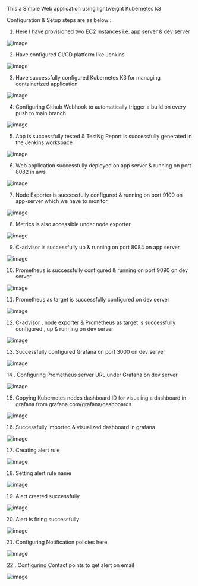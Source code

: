 This a Simple Web application using lightweight Kubernetes k3

Configuration & Setup steps are as below : 
1. Here I have provisioned two EC2 Instances i.e. app server & dev server
   
![image](https://github.com/rahulk8/BipolarFactoryAssignment/assets/37226415/12696526-ccef-4cea-851a-b498052a74a9)

2. Have configured CI/CD platform like Jenkins
   
![image](https://github.com/rahulk8/BipolarFactoryAssignment/assets/37226415/1eaea1a7-41b9-45bb-9652-2bf550ab3b86)

3. Have successfully configured Kubernetes K3 for managing containerized application

![image](https://github.com/rahulk8/BipolarFactoryAssignment/assets/37226415/db9b3de9-69f6-4079-880f-15a1b2195540)

4. Configuring Github Webhook to automatically trigger a build on every push to main branch

![image](https://github.com/rahulk8/BipolarFactoryAssignment/assets/37226415/9840564b-cf45-4311-b3cd-96c709e9bfb4)

5. App is successfully tested & TestNg Report is successfully generated in the Jenkins workspace


![image](https://github.com/rahulk8/BipolarFactoryAssignment/assets/37226415/ade3a154-b24b-43d5-be22-595f1235f418)

6. Web application successfully deployed on app server & running on port 8082 in aws

![image](https://github.com/rahulk8/BipolarFactoryAssignment/assets/37226415/d06391f2-330d-44b7-b987-d754aee12a12)

7. Node Exporter is successfully configured & running on port 9100 on app-server which we have to monitor

![image](https://github.com/rahulk8/BipolarFactoryAssignment/assets/37226415/0940494a-a7db-45f9-9990-1a68177a1ee2)

8. Metrics is also accessible under node exporter

![image](https://github.com/rahulk8/BipolarFactoryAssignment/assets/37226415/023b3aed-ba35-4cbd-9b56-6119496744e4)

9. C-advisor is successfully up & running on port 8084 on app server

![image](https://github.com/rahulk8/BipolarFactoryAssignment/assets/37226415/7a049032-83b7-4d79-932d-0c7db55741d5)

10. Prometheus is successfully configured & running on port 9090 on dev server

![image](https://github.com/rahulk8/BipolarFactoryAssignment/assets/37226415/01b20c42-1055-4ccf-8f39-f28ab595721a)

11. Prometheus as target is successfully configured on dev server

![image](https://github.com/rahulk8/BipolarFactoryAssignment/assets/37226415/a9f98e90-a2a9-4704-9b41-ee9290338508)

12. C-advisor , node exporter & Prometheus as target is successfully configured , up &  running  on dev server

![image](https://github.com/rahulk8/BipolarFactoryAssignment/assets/37226415/2d7293af-4fac-4b03-981c-30174749bfe5)

13. Successfully configured Grafana on port 3000 on dev server 

![image](https://github.com/rahulk8/BipolarFactoryAssignment/assets/37226415/0773f639-637a-424a-a2b2-b8c565085e44)

14 . Configuring Prometheus server URL under Grafana on dev server

![image](https://github.com/rahulk8/BipolarFactoryAssignment/assets/37226415/eeba31eb-8755-4212-826f-d3dc7ff8b1ad)


15. Copying Kubernetes nodes dashboard ID for visualing a dashboard in grafana from grafana.com/grafana/dashboards

![image](https://github.com/rahulk8/BipolarFactoryAssignment/assets/37226415/96601b7a-d6d6-4f23-a1aa-9c6472d54e00)

16. Successfully imported & visualized dashboard in grafana

![image](https://github.com/rahulk8/BipolarFactoryAssignment/assets/37226415/7a05dabe-8bbf-4d30-932d-c4252b691c08)

17. Creating alert rule

![image](https://github.com/rahulk8/BipolarFactoryAssignment/assets/37226415/9cc8cf31-6542-4c9d-b077-9f999c1211ae)

18. Setting alert rule name

![image](https://github.com/rahulk8/BipolarFactoryAssignment/assets/37226415/045a7ac7-33d0-4db9-ba98-e551775c2a68)

19. Alert created successfully

![image](https://github.com/rahulk8/BipolarFactoryAssignment/assets/37226415/90bdc1cd-ee64-4cca-98ae-be53d6d2d449)

20. Alert is firing successfully

![image](https://github.com/rahulk8/BipolarFactoryAssignment/assets/37226415/7e73bf03-040d-44cc-a03e-0df187f21dbd)

21. Configuring Notification policies here

![image](https://github.com/rahulk8/BipolarFactoryAssignment/assets/37226415/92c1e043-64b4-4e55-ac5b-49b850f5907c)

22 . Configuring Contact points to get alert on email

![image](https://github.com/rahulk8/BipolarFactoryAssignment/assets/37226415/18042bfb-1517-4fbb-a5ec-761fa05c8598)


